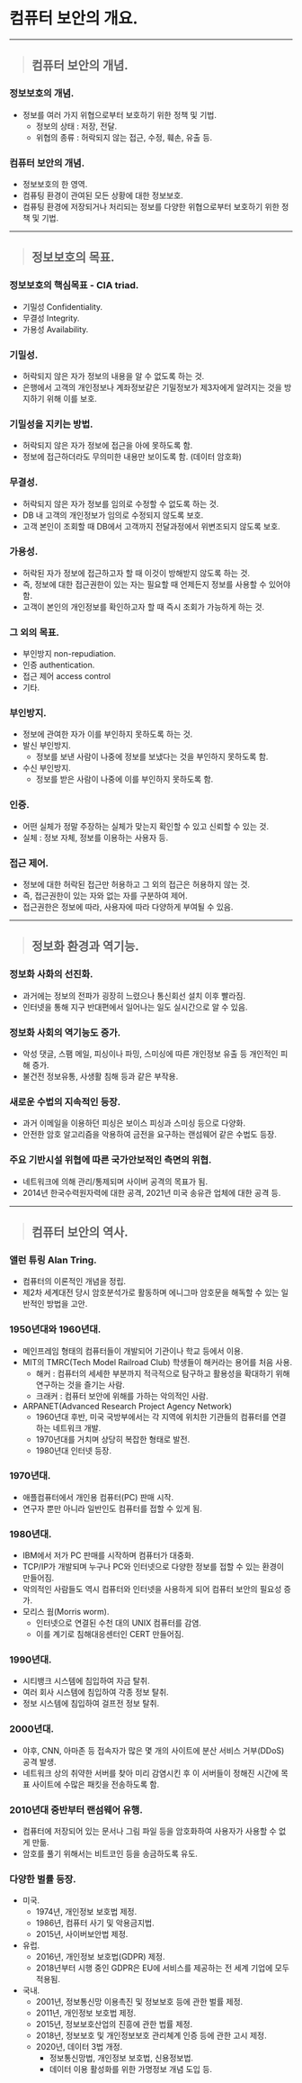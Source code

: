 
# 컴퓨터 보안의 개요.

-----------------------------------------------------------------------------------------------------------------------------------

> ## 컴퓨터 보안의 개념.

### 정보보호의 개념.
- 정보를 여러 가지 위협으로부터 보호하기 위한 정책 및 기법.
  - 정보의 상태 : 저장, 전달.
  - 위협의 종류 : 허락되지 않는 접근, 수정, 훼손, 유출 등.


### 컴퓨터 보안의 개념.
- 정보보호의 한 영역.
- 컴퓨팅 환경이 관여된 모든 상황에 대한 정보보호.
- 컴퓨팅 환경에 저장되거나 처리되는 정보를 다양한 위협으로부터 보호하기 위한 정책 및 기법.

-----------------------------------------------------------------------------------------------------------------------------------

> ## 정보보호의 목표.

### 정보보호의 핵심목표 - CIA triad.
- 기밀성 Confidentiality.
- 무결성 Integrity.
- 가용성 Availability.


### 기밀성.
- 허락되지 않은 자가 정보의 내용을 알 수 없도록 하는 것.
- 은행에서 고객의 개인정보나 계좌정보같은 기밀정보가 제3자에게 알려지는 것을 방지하기 위해 이를 보호.


### 기밀성을 지키는 방법.
- 허락되지 않은 자가 정보에 접근을 아에 못하도록 함.
- 정보에 접근하더라도 무의미한 내용만 보이도록 함. (데이터 암호화)


### 무결성.
- 허락되지 않은 자가 정보를 임의로 수정할 수 없도록 하는 것.
- DB 내 고객의 개인정보가 임의로 수정되지 않도록 보호.
- 고객 본인이 조회할 때 DB에서 고객까지 전달과정에서 위변조되지 않도록 보호.


### 가용성.
- 허락된 자가 정보에 접근하고자 할 때 이것이 방해받지 않도록 하는 것.
- 즉, 정보에 대한 접근권한이 있는 자는 필요할 때 언제든지 정보를 사용할 수 있어야 함.
- 고객이 본인의 개인정보를 확인하고자 할 때 즉시 조회가 가능하게 하는 것.


### 그 외의 목표.
- 부인방지 non-repudiation.
- 인증 authentication.
- 접근 제어 access control 
- 기타.


### 부인방지.
- 정보에 관여한 자가 이를 부인하지 못하도록 하는 것.
- 발신 부인방지.
  - 정보를 보낸 사람이 나중에 정보를 보냈다는 것을 부인하지 못하도록 함.
- 수신 부인방지.
  - 정보를 받은 사람이 나중에 이를 부인하지 못하도록 함.


### 인증.
- 어떤 실체가 정말 주장하는 실체가 맞는지 확인할 수 있고 신뢰할 수 있는 것.
- 실체 : 정보 자체, 정보를 이용하는 사용자 등.


### 접근 제어.
- 정보에 대한 허락된 접근만 허용하고 그 외의 접근은 허용하지 않는 것.
- 즉, 접근권한이 있는 자와 없는 자를 구분하여 제어.
- 접근권한은 정보에 따라, 사용자에 따라 다양하게 부여될 수 있음.

-----------------------------------------------------------------------------------------------------------------------------------

> ## 정보화 환경과 역기능.

### 정보화 사화의 선진화.
- 과거에는 정보의 전파가 굉장히 느렸으나 통신회선 설치 이후 빨라짐.
- 인터넷을 통해 지구 반대편에서 일어나는 일도 실시간으로 알 수 있음.


### 정보화 사회의 역기능도 증가.
- 악성 댓글, 스팸 메일, 피싱이나 파밍, 스미싱에 따른 개인정보 유출 등 개인적인 피해 증가.
- 불건전 정보유통, 사생활 침해 등과 같은 부작용.


### 새로운 수법의 지속적인 등장.
- 과거 이메일을 이용하던 피싱은 보이스 피싱과 스미싱 등으로 다양화.
- 안전한 암호 알고리즘을 악용하여 금전을 요구하는 랜섬웨어 같은 수법도 등장.


### 주요 기반시설 위협에 따른 국가안보적인 측면의 위협.
- 네트워크에 의해 관리/통제되며 사이버 공격의 목표가 됨.
- 2014년 한국수력원자력에 대한 공격, 2021년 미국 송유관 업체에 대한 공격 등.

-----------------------------------------------------------------------------------------------------------------------------------

> ## 컴퓨터 보안의 역사.

### 앨런 튜링 Alan Tring.
- 컴퓨터의 이론적인 개념을 정립.
- 제2차 세계대전 당시 암호분석가로 활동하며 에니그마 암호문을 해독할 수 있는 일반적인 방법을 고안.


### 1950년대와 1960년대.
- 메인프레임 형태의 컴퓨터들이 개발되어 기관이나 학교 등에서 이용.
- MIT의 TMRC(Tech Model Railroad Club) 학생들이 해커라는 용어를 처음 사용.
  - 해커 : 컴퓨터의 세세한 부분까지 적극적으로 탐구하고 활용성을 확대하기 위해 연구하는 것을 즐기는 사람.
  - 크래커 : 컴퓨터 보안에 위해를 가하는 악의적인 사람.
- ARPANET(Advanced Research Project Agency Network)
  - 1960년대 후반, 미국 국방부에서는 각 지역에 위치한 기관들의 컴퓨터를 연결하는 네트워크 개발.
  - 1970년대를 거치며 상당히 복잡한 형태로 발전.
  - 1980년대 인터넷 등장.


### 1970년대.
- 애플컴퓨터에서 개인용 컴퓨터(PC) 판매 시작.
- 연구자 뿐만 아니라 일반인도 컴퓨터를 접할 수 있게 됨.


### 1980년대.
- IBM에서 저가 PC 판매를 시작하며 컴퓨터가 대중화.
- TCP/IP가 개발되며 누구나 PC와 인터넷으로 다양한 정보를 접할 수 있는 환경이 만들어짐.
- 악의적인 사람들도 역시 컴퓨터와 인터넷을 사용하게 되어 컴퓨터 보안의 필요성 증가.
- 모리스 웜(Morris worm).
  - 인터넷으로 연결된 수천 대의 UNIX 컴퓨터를 감염.
  - 이를 계기로 침해대응센터인 CERT 만들어짐.


### 1990년대.
- 시티뱅크 시스템에 침입하여 자금 탈취.
- 여러 회사 시스템에 침입하여 각종 정보 탈취.
- 정보 시스템에 침입하여 걸프전 정보 탈취.


### 2000년대.
- 야후, CNN, 아마존 등 접속자가 많은 몇 개의 사이트에 분산 서비스 거부(DDoS) 공격 발생.
- 네트워크 상의 취약한 서버를 찾아 미리 감염시킨 후 이 서버들이 정해진 시간에 목표 사이트에 수많은 패킷을 전송하도록 함.


### 2010년대 중반부터 랜섬웨어 유행.
- 컴퓨터에 저장되어 있는 문서나 그림 파일 등을 암호화하여 사용자가 사용할 수 없게 만듦.
- 암호를 풀기 위해서는 비트코인 등을 송금하도록 유도.


### 다양한 벌률 등장.
- 미국.
  - 1974년, 개인정보 보호법 제정.
  - 1986년, 컴퓨터 사기 및 악용금지법.
  - 2015년, 사이버보안법 제정.
- 유럽.
  - 2016년, 개인정보 보호법(GDPR) 제정.
  - 2018년부터 시행 중인 GDPR은 EU에 서비스를 제공하는 전 세계 기업에 모두 적용됨.
- 국내.
  - 2001년, 정보통신망 이용촉진 및 정보보호 등에 관한 벌률 제정.
  - 2011년, 개인정보 보호법 제정.
  - 2015년, 정보보호산업의 진흥에 관한 법률 제정.
  - 2018년, 정보보호 및 개인정보보호 관리쳬계 인증 등에 관한 고시 제정.
  - 2020년, 데이터 3법 개정.
    - 정보통신망법, 개인정보 보호법, 신용정보법.
    - 데이터 이용 활성화를 위한 가명정보 개념 도입 등.











